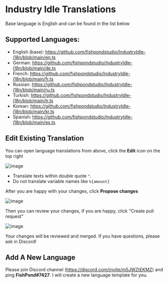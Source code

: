 # Industry Idle Translations

Base language is English and can be found in the list below

## Supported Languages:

- English (base): https://github.com/fishpondstudio/IndustryIdle-i18n/blob/main/en.ts
- German: https://github.com/fishpondstudio/IndustryIdle-i18n/blob/main/de.ts
- French: https://github.com/fishpondstudio/IndustryIdle-i18n/blob/main/fr.ts
- Russian: https://github.com/fishpondstudio/IndustryIdle-i18n/blob/main/ru.ts
- Turkish: https://github.com/fishpondstudio/IndustryIdle-i18n/blob/main/tr.ts
- Korean: https://github.com/fishpondstudio/IndustryIdle-i18n/blob/main/kr.ts
- Spanish: https://github.com/fishpondstudio/IndustryIdle-i18n/blob/main/es.ts

## Edit Existing Translation

You can open language translations from above, click the **Edit** icon on the top right

![image](https://user-images.githubusercontent.com/608221/113917327-c13b5f80-97e9-11eb-82fa-dc6fc0aa65fa.png)

- Translate texts within double quote `"`.
- Do not translate variable names like `%{amount}`

After you are happy with your changes, click **Propose changes**

![image](https://user-images.githubusercontent.com/608221/113917613-11b2bd00-97ea-11eb-9473-b0a300b7df19.png)

Then you can review your changes, if you are happy, click "Create pull request"

![image](https://user-images.githubusercontent.com/608221/114295260-ca0f8800-9aac-11eb-9bf1-844daaad1ad8.png)

Your changes will be reviewed and merged. If you have questions, please ask in Discord!

## Add A New Language

Please join Discord channel (https://discord.com/invite/m5JWZtEKMZ) and ping **FishPond#7427**. I will create a new language template for you.